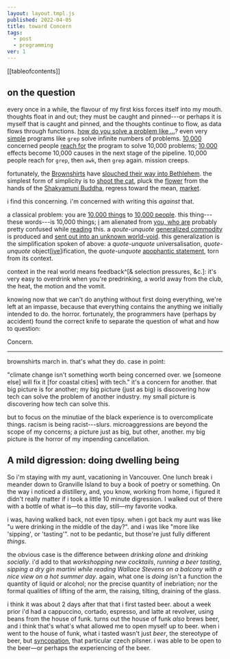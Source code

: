 ```yaml
---
layout: layout.tmpl.js
published: 2022-04-05
title: toward Concern
tags:
  - post
  - programming
ver: 1
---
```


[[tableofcontents]]

## on the question

every once in a while, the flavour of my first kiss forces itself into my mouth. thoughts float in and out; they must be caught and pinned---or perhaps it is myself that is caught and pinned, and the thoughts continue to flow, as data flows through functions. [how do you solve a problem like ...](https://www.youtube.com/watch?v=s-VRyQprlu8)? even very [simple](https://en.wikipedia.org/wiki/Unix_philosophy#Do_One_Thing_and_Do_It_Well) programs like `grep` solve infinite numbers of problems. [10,000](https://web.archive.org/web/20070817180923/http://www.thebigview.com/tao-te-ching/chapter34.html) concerned people [reach for](https://en.wikipedia.org/wiki/Heideggerian_terminology#Ready-to-hand) the program to solve 10,000 problems; [10,000](https://en.wikipedia.org/wiki/Myriad) effects become 10,000 causes in the next stage of the pipeline. 10,000 people reach for `grep`, then `awk`, then `grep` again. mission creeps.

fortunately, the [Brownshirts](https://en.wikipedia.org/wiki/Nazi_Germany_paramilitary_ranks) have [slouched their way into Bethlehem](https://www.poetryfoundation.org/poems/43290/the-second-coming). the simplest form of simplicity is to [shoot the cat](https://archive.org/details/DesigningFreedom_CBC_Lectures), pluck the [flower](https://www.youtube.com/watch?v=z6-P3pFhmQI) from the hands of the [Shakyamuni Buddha](https://en.wikipedia.org/wiki/Flower_Sermon), regress toward the mean, [market](https://3teeth.bandcamp.com/track/final-product).

i find this concerning. i'm concerned with writing this *against* that.

a classical problem: you are [10,000 things](https://www.youtube.com/watch?v=X1TSOvYHMrU) to <a href="https://wolfparade.bandcamp.com/track/lazarus-online">10,000 people</a>. this thing---these words---is 10,000 things; <a href="https://wolfparade.bandcamp.com/album/cry-cry-cry">i</a> am alienated from [you, who are](https://youtu.be/RfGyJ5zz938?t=3131) probably pretty confused while <a href="https://en.wikipedia.org/wiki/Phaedrus_(dialogue)#Discussion_of_rhetoric_and_writing_(257c%E2%80%93279c)">reading</a> this. a *qoute-unquote* <a href="https://en.wikipedia.org/wiki/Value-form#Generalized_commodity_production">generalized commodity</a> is produced and [sent out into an unknown world-void](https://www.youtube.com/watch?v=RfGyJ5zz938).  this generalization is the simplification spoken of above: a *quote-unquote* universalisation, *quote-unquote* object[<a href="https://en.wikipedia.org/wiki/Apophantic">ive</a>]ification, the *quote-unquote* [apophantic statement](https://en.wikipedia.org/wiki/Apophantic), torn from its context.

context in the real world means feedback^[&amp; selection pressures, &amp;c.]: it's very easy to overdrink when you're predrinking, a world away from the club, the heat, the motion and the vomit.

knowing now that we can't do anything without first doing everything, we're left at an impasse, because that everything contains the anything we initially intended to do. the horror. fortunately, the programmers have (perhaps by accident) found the correct knife to separate the question of what and how to question:

Concern.

---

brownshirts march in. that's what they do. case in point:

"climate change isn't something worth being concerned over. we [someone else] will fix it [for coastal cities] with tech." it's a concern for another. that big picture is for another; my big picture (just as big) is discovering how tech can solve the problem of another industry. my small picture is discovering how tech can solve this.

but to focus on the minutiae of the black experience is to overcomplicate things. racism is being racist---slurs. microaggressions are beyond the scope of my concerns; a picture just as big, but other, another. my big picture is the horror of my impending cancellation.

## A mild digression: doing dwelling being

So i'm staying with my aunt, vacationing in Vancouver. One lunch break i meander down to Granville Island to buy a book of poetry or something. On the way i noticed a distillery, and, you know, working from home, i figured it didn't really matter if i took a little 10 minute digression. I walked out of there with a bottle of what is—to this day, still—my favorite vodka.

i was, having walked back, not even tipsy. when i got back my aunt was like "u were drinking in the middle of the day?". and i was like "more like 'sipping', or 'tasting'". not to be pedantic, but those're just fully different *things*.

the obvious case is the difference between *drinking alone* and *drinking socially*. i'd add to that *workshopping new cocktails*, *running a beer tasting*, *sipping a dry gin martini while reading Wallace Stevens on a balcony with a nice view on a hot summer day*. again, what one is *doing* isn't a function the quantity of liquid or alcohol; nor the precise quantity of inebriation; nor the formal qualities of lifting of the arm, the raising, tilting, draining of the glass. 

i think it was about 2 days after that that i first tasted beer. about a week prior i'd had a cappuccino, cortado, espresso, and latte at revolver, using beans from the house of funk. turns out the house of funk *also* brews beer, and i think that's what's what allowed me to open myself up to beer. when i went to the house of funk, what i tasted wasn't just *beer*, the stereotype of beer, but [syncopation](https://www.houseoffunkbrewing.com/collections/beer/products/syncopation-4-pack-473ml-cans), that particular czech pilsner. i was able to be open to the beer—or perhaps the experiencing of the beer.
